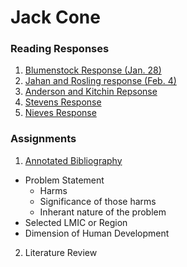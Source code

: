 # Jack Cone 

### Reading Responses 

1. [Blumenstock Response (Jan. 28)](https://jcone213.github.io/Workshop/blumenstock)
2. [Jahan and Rosling response (Feb. 4)](https://jcone213.github.io/Workshop/Jahan_Rosling)
3. [Anderson and Kitchin Repsonse](https://jcone213.github.io/Workshop/Anderson_Kitchin)
4. [Stevens Response](https://jcone213.github.io/Workshop/Stevens_Response)
5. [Nieves Response](https://jcone213.github.io/Workshop/Nieves_Response)

### Assignments 

1. [Annotated Bibliography](https://jcone213.github.io/Workshop/Assignment_1)
  - Problem Statement 
    - Harms
    - Significance of those harms
    - Inherant nature of the problem 
  - Selected LMIC or Region
  - Dimension of Human Development
2. Literature Review
